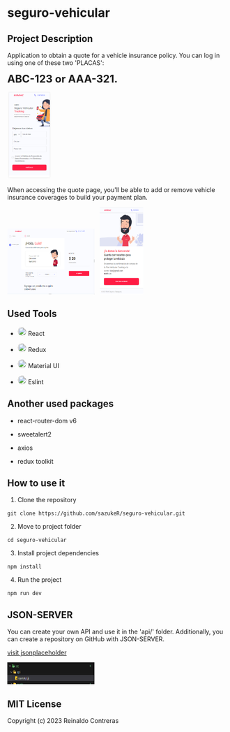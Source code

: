 # seguro-vehicular


## Project Description

Application to obtain a quote for a vehicle insurance policy. You can log in using one of these two 'PLACAS':

<span style="font-size: 24px; font-weight: bold;"> ABC-123 or AAA-321.</span>




<img src="./src/images/loginpage.png" alt="Login" width="100" height="200">

When accessing the quote page, you'll be able to add or remove vehicle insurance coverages to build your payment plan.

<img src="./src/images/quotepage.png" alt="Quote" width="200" height="150">
&nbsp
<img src="./src/images/thankspage.png" alt="Thanks" width="100" height="200">


## Used Tools

- <img src="https://github.com/sazukeR/devicon/blob/master/icons/react/react-original.svg" width="20" height="20" style="border-radius: 50%; display: inlinek;"> <span>React</span>

- <img src="https://github.com/sazukeR/devicon/blob/master/icons/redux/redux-original.svg" width="20" height="20" style="border-radius: 50%; display: inlinek;"> <span>Redux</span>

- <img src="https://github.com/sazukeR/devicon/blob/master/icons/materialui/materialui-original.svg" width="20" height="20" style="border-radius: 50%; display: inlinek;"> <span>Material UI</span>

- <img src="https://github.com/sazukeR/devicon/blob/master/icons/eslint/eslint-original-wordmark.svg" width="20" height="20" style="border-radius: 50%; display: inlinek;"> <span>Eslint</span>


## Another used packages

- react-router-dom v6

- sweetalert2

- axios

- redux toolkit

## How to use it


1. Clone the repository
```
git clone https://github.com/sazukeR/seguro-vehicular.git
```

2. Move to project folder
```
cd seguro-vehicular
```

3. Install project dependencies
```
npm install
```

4. Run the project
```
npm run dev
```


## JSON-SERVER

You can create your own API and use it in the 'api/' folder. Additionally, you can create a repository on GitHub with JSON-SERVER.

[visit jsonplaceholder](https://jsonplaceholder.typicode.com/)


<img src="./public/fileapi.png" alt="Login" width="200" height="50">


## MIT License

Copyright (c) 2023 Reinaldo Contreras